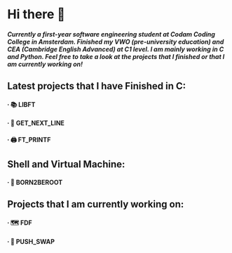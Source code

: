 # Hi there 👋

##### Currently a first-year software engineering student at Codam Coding College in Amsterdam. Finished my VWO (pre-university education) and CEA (Cambridge English Advanced) at C1 level. I am mainly working in C and Python. Feel free to take a look at the projects that I finished or that I am currently working on!

## Latest projects that I have Finished in C:
#### ∙ 📚 LIBFT
#### ∙ 📃 GET_NEXT_LINE
#### ∙ 🖨 FT_PRINTF

## Shell and Virtual Machine:
#### ∙ 🤖 BORN2BEROOT

## Projects that I am currently working on:
#### ∙ 🗺 FDF
#### ∙ 🔢 PUSH_SWAP

